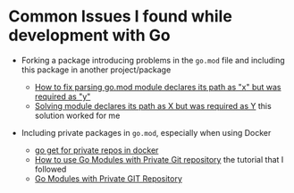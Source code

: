 # Common Issues I found while development with Go


- Forking a package introducing problems in the `go.mod` file and including this package in another project/package
	- [How to fix parsing go.mod module declares its path as "x" but was required as "y"](https://stackoverflow.com/questions/61311436/how-to-fix-parsing-go-mod-module-declares-its-path-as-x-but-was-required-as-y)
	- [Solving module declares its path as X but was required as Y](https://markcz.wordpress.com/2020/04/14/solving-module-declares-its-path-as-x-but-was-required-as-y/) this solution worked for me


- Including private packages in `go.mod`, especially when using Docker
	- [go get for private repos in docker](https://divan.dev/posts/go_get_private/)
	- [How to use Go Modules with Private Git repository](https://dev.to/gopher/how-to-use-go-modules-with-private-git-repository-53b4) the tutorial that I followed
	- [Go Modules with Private GIT Repository](https://medium.com/swlh/go-modules-with-private-git-repository-3940b6835727)

